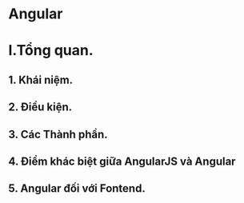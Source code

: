 # Angular

# I.Tổng quan.
## 1. Khái niệm.
## 2. Điều kiện.
## 3. Các Thành phần.
## 4. Điểm khác biệt giữa AngularJS và Angular
## 5. Angular đối với Fontend.
